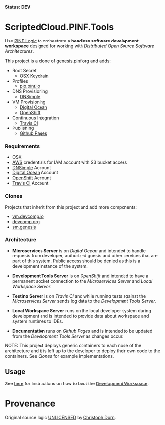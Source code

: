 **Status: DEV**

ScriptedCloud.PINF.Tools
========================

Use [PINF Logic](https://github.com/pinf-logic/pinf.logic) to orchestrate a **headless software development workspace** designed for working with *Distributed Open Source Software Architectures*.

This project is a clone of [genesis.pinf.org](https://github.com/pinf/genesis.pinf.org) and adds:

  * Root Secret
    * [OSX Keychain](https://github.com/pinf-io/io.pinf.pio.profile)
  * Profiles
    * [pio.pinf.io](https://github.com/pinf-io/io.pinf.pio.profile)
  * DNS Provisioning
    * [DNSimple](https://github.com/pinf-to/pinf-to-dnsimple)
  * VM Provisioning
    * [Digital Ocean](https://github.com/pinf-to/pinf-to-digitalocean)
    * [OpenShift](https://github.com/pinf-to/pinf-to-openshift)
  * Continuous Integration
    * [Travis CI](https://github.com/pinf-to/pinf-to-travis-ci)
  * Publishing
    * [Github Pages](https://github.com/pinf-to/pinf-to-github-pages)

### Requirements

  * OSX
  * [AWS](http://aws.amazon.com) credentials for IAM account with S3 bucket access
  * [DNSimple](http://dnsimple.com) Account
  * [Digital Ocean](http://digitalocean.com) Account
  * [OpenShift](http://openshift.com) Account
  * [Travis CI](http://travis-ci.org) Account

### Clones

Projects that inherit from this project and add more components:

  * [vm.devcomp.io](https://github.com/devcomp-io/io.devcomp.vm)
  * [devcomp.org](https://github.com/devcomp/devcomp.org)
  * [sm.genesis](https://github.com/sourcemint/sm.genesis)

### Architecture

  * **Microservices Server** is on *Digital Ocean* and intended to handle requests from developer, authorized guests and other services that are part of this system. Public access should be denied as this is a development instance of the system.

  * **Development Tools Server** is on *OpenShift* and intended to have a permanent socket connection to the *Microservices Server* and *Local Workspace Server*.

  * **Testing Server** is on *Travis CI* and while running tests against the *Microservices Server* sends log data to the *Development Tools Server*.

  * **Local Workspace Server** runs on the local developer system during development and is intended to provide data about workspace and system runtimes to IDEs.

  * **Documentation** runs on *Github Pages* and is intended to be updated from the *Development Tools Server* as changes occur.

NOTE: This project deploys generic containers to each node of the architecture and it is left up to the developer to deploy their own code to the containers. See *Clones* for example implementations.


Usage
-----

See [here](https://github.com/pinf/genesis.pinf.org/blob/master/.pgs/vortex/WORKSPACE.md) for instructions on how to boot the [Development Workspace](http://devcomp.org).


Provenance
==========

Original source logic [UNLICENSED](http://unlicense.org/) by [Christoph Dorn](http://christophdorn.com).

